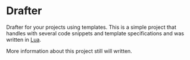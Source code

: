 Drafter
=======

Drafter for your projects using templates. This is a simple project that
handles with several code snippets and template specifications and was written
in [Lua][1].

More information about this project still will written.

[1]: http://goo.gl/2OPbR "Lua Programming Language"

